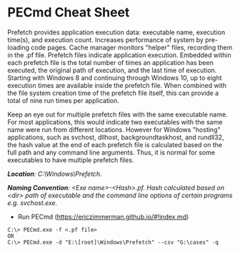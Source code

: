 # PECmd Cheat Sheet

Prefetch provides application execution data: executable name, execution time(s), and execution count. Increases performance of system by pre-loading code pages. Cache manager monitors "helper" files, recording them in the .pf file. Prefetch files indicate application execution. Embedded within each prefetch file is the total number of times an application has been executed, the original path of execution, and the last time of execution. Starting with Windows 8 and continuing through Windows 10, up to eight execution times are available inside the prefetch file. When combined with the file system creation time of the prefetch file itself, this can provide a total of nine run times per application.

Keep an eye out for multiple prefetch files with the same executable name. For most applications, this would indicate two executables with the same name were run from different locations. However for Windows "hosting" applications, such as svchost, dllhost, backgroundtaskhost, and rundll32, the hash value at the end of each prefetch file is calculated based on the full path and any command line arguments. Thus, it is normal for some executables to have multiple prefetch files.

***Location**: C:\Windows\Prefetch.*

***Naming Convention**: \<Exe name>-\<Hash>.pf. Hash calculated based on \<dir> path of executable and the command line options of certain programs e.g. svchost.exe.*

- Run PECmd (https://ericzimmerman.github.io/#!index.md)

```
C:\> PECmd.exe -f <.pf file>
OR
C:\> PECmd.exe -d "E:\[root]\Windows\Prefetch" --csv "G:\cases" -q
```
